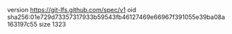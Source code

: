 version https://git-lfs.github.com/spec/v1
oid sha256:01e729d73357317933b59543fb46127469e66967f391055e39ba08a163197c55
size 1323
